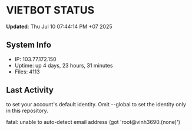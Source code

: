 # VIETBOT STATUS
**Updated**: Thu Jul 10 07:44:14 PM +07 2025

## System Info
- IP: 103.77.172.150
- Uptime: up 4 days, 23 hours, 31 minutes
- Files: 4113

## Last Activity

to set your account's default identity.
Omit --global to set the identity only in this repository.

fatal: unable to auto-detect email address (got 'root@vinh3690.(none)')
